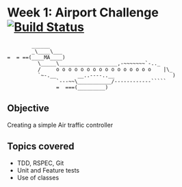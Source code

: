 Week 1: Airport Challenge [![Build Status](https://travis-ci.org/chdezmar/airport_challenge.svg?branch=master)](https://travis-ci.org/chdezmar/airport_challenge)
=========================

```
        ______
        _\____\___
=  = ==(____MA____)
          \_____\___________________,-~~~~~~~`-.._
          /     o o o o o o o o o o o o o o o o    |\_
          `~-.__       __..----..__                   )
                `---~~\___________/------------`````
                =  ===(_________)

```

Objective
---------
Creating a simple Air traffic controller

Topics covered
---------
- TDD, RSPEC, Git
- Unit and Feature tests
- Use of classes
